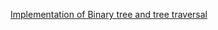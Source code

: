 <a href="http://ebootathon.com/labs/beta/csit/DS/exp8/">Implementation of Binary tree and tree traversal</a>